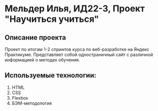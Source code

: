 # Мельдер Илья, ИД22-3, Проект "Научиться учиться"
## Описание проекта
Проект по итогам 1-2 спринтов курса по веб-разработке на Яндекс Практикуме. Представляет собой одностраничный сайт с различной информацией о методах обучения.
## Используемые технологии:
1. HTML
2. CSS
3. Flexbox
4. БЭМ-методология
